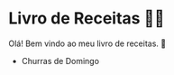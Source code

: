 # Livro de Receitas :cook:

Olá! Bem vindo ao meu livro de receitas. :wave:

- Churras de Domingo







